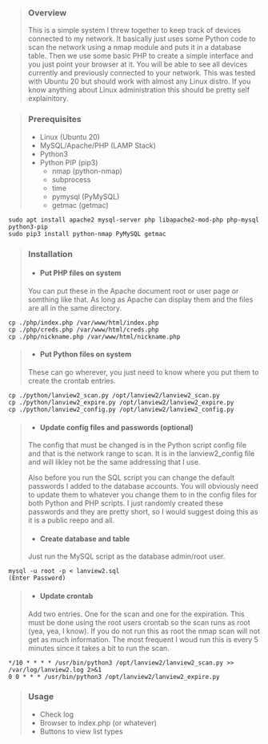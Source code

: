 > ### Overview
> This is a simple system I threw together to keep track of devices connected to my network.
> It basically just uses some Python code to scan the network using a nmap module and puts it in a database table.
> Then we use some basic PHP to create a simple interface and you just point your browser at it.
> You will be able to see all devices currently and previously connected to your network.
> This was tested with Ubuntu 20 but should work with almost any Linux distro.
> If you know anything about Linux administration this should be pretty self explainitory.

> ### Prerequisites
> 
> - Linux (Ubuntu 20) 
> - MySQL/Apache/PHP (LAMP Stack)
> - Python3
> - Python PIP (pip3)
>	- nmap (python-nmap)
>	- subprocess
>	- time
>	- pymysql (PyMySQL)
>	- getmac (getmac)

	sudo apt install apache2 mysql-server php libapache2-mod-php php-mysql python3-pip
	sudo pip3 install python-nmap PyMySQL getmac

> ### Installation
>
> - #### Put PHP files on system
>
> You can put these in the Apache document root or user page or somthing like that.
> As long as Apache can display them and the files are all in the same directory.
    
    cp ./php/index.php /var/www/html/index.php
    cp ./php/creds.php /var/www/html/creds.php
    cp ./php/nickname.php /var/www/html/nickname.php
>
> - #### Put Python files on system
>
> These can go wherever, you just need to know where you put them to create the crontab entries.

	cp ./python/lanview2_scan.py /opt/lanview2/lanview2_scan.py
	cp ./python/lanview2_expire.py /opt/lanview2/lanview2_expire.py
	cp ./python/lanview2_config.py /opt/lanview2/lanview2_config.py
>
> - #### Update config files and passwords (optional)
> 
> The config that must be changed is in the Python script config file and that is the network range to scan.
> It is in the lanview2_config file and will likley not be the same addressing that I use.
>
> Also before you run the SQL script you can change the default passwords I added to the database accounts.
> You will obviously need to update them to whatever you change them to in the config files for both Python and PHP scripts.
> I just randomly created these passwords and they are pretty short, so I would suggest doing this as it is a public reepo and all.
>
> - #### Create database and table
>
> Just run the MySQL script as the database admin/root user.

	mysql -u root -p < lanview2.sql
	(Enter Password)
    
> - #### Update crontab
>
> Add two entries. One for the scan and one for the expiration.
> This must be done using the root users crontab so the scan runs as root (yea, yea, I know).
> If you do not run this as root the nmap scan will not get as much information.
> The most frequent I woud run this is every 5 minutes since it takes a bit to run the scan.

	*/10 * * * * /usr/bin/python3 /opt/lanview2/lanview2_scan.py >> /var/log/lanview2.log 2>&1
	0 0 * * * /usr/bin/python3 /opt/lanview2/lanview2_expire.py

> ### Usage
> 
> - Check log
> - Browser to index.php (or whatever)
> - Buttons to view list types

